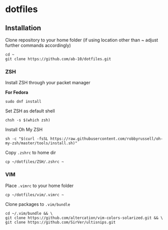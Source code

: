 # dotfiles
## Installation
Clone repository to your home folder (if using location other than ~ adjust further commands accordingly)
```
cd ~
git clone https://github.com/ab-10/dotfiles.git
```

### ZSH
Install ZSH through your packet manager

**For Fedora**
```
sudo dnf install
```
Set ZSH as default shell
```
chsh -s $(which zsh)
```
Install Oh My ZSH
```
sh -c "$(curl -fsSL https://raw.githubusercontent.com/robbyrussell/oh-my-zsh/master/tools/install.sh)"
```
Copy `.zshrc` to home dir
```
cp ~/dotfiles/ZSH/.zshrc ~
``` 
### VIM
Place `.vimrc` to your home folder
```
cp ~/dotfiles/vim/.vimrc ~
```
Clone packages to `.vim/bundle`
```
cd ~/.vim/bundle && \
git clone https://github.com/altercation/vim-colors-solarized.git && \
git clone https://github.com/SirVer/ultisnips.git
``` 
